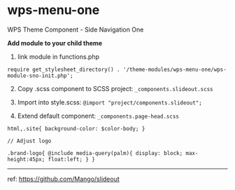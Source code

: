 # wps-menu-one
WPS Theme Component - Side Navigation One


**Add module to your child theme**

1) link module  in functions.php

`require get_stylesheet_directory() . '/theme-modules/wps-menu-one/wps-module-sno-init.php';`


2) Copy .scss component to SCSS project: `_components.slideout.scss`


3) Import into style.scss:  `@import "project/components.slideout";`


4) Extend default component: `_components.page-head.scss`

`html,.site{
    background-color: $color-body;
}`

`// Adjust logo`

`.brand-logo{
    @include media-query(palm){
    display: block;
    max-height:45px;
    float:left;
    }
}`
****

ref: https://github.com/Mango/slideout
